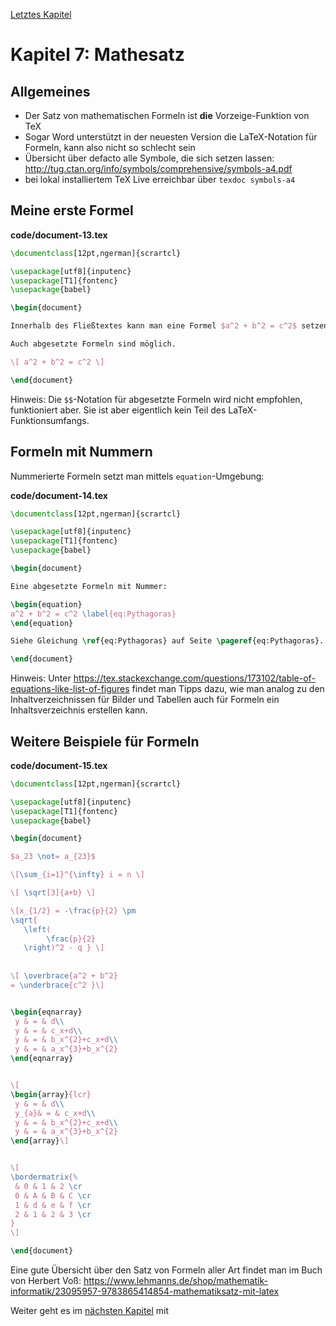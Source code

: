 [Letztes Kapitel](Kapitel6.md)

# Kapitel 7: Mathesatz

## Allgemeines

* Der Satz von mathematischen Formeln ist **die** Vorzeige-Funktion von TeX
* Sogar Word unterstützt in der neuesten Version die LaTeX-Notation für Formeln, kann also nicht so schlecht sein
* Übersicht über defacto alle Symbole, die sich setzen lassen: http://tug.ctan.org/info/symbols/comprehensive/symbols-a4.pdf
* bei lokal installiertem TeX Live erreichbar über `texdoc symbols-a4`

## Meine erste Formel

**code/document-13.tex**

```latex
\documentclass[12pt,ngerman]{scrartcl}

\usepackage[utf8]{inputenc}
\usepackage[T1]{fontenc}
\usepackage{babel}

\begin{document}

Innerhalb des Fließtextes kann man eine Formel $a^2 + b^2 = c^2$ setzen.

Auch abgesetzte Formeln sind möglich.

\[ a^2 + b^2 = c^2 \]

\end{document}
```

Hinweis: Die `$$`-Notation für abgesetzte Formeln wird nicht empfohlen, funktioniert aber. Sie ist aber eigentlich kein Teil des LaTeX-Funktionsumfangs.

## Formeln mit Nummern

Nummerierte Formeln setzt man mittels `equation`-Umgebung:

**code/document-14.tex**

```latex
\documentclass[12pt,ngerman]{scrartcl}

\usepackage[utf8]{inputenc}
\usepackage[T1]{fontenc}
\usepackage{babel}

\begin{document}

Eine abgesetzte Formeln mit Nummer:

\begin{equation}
a^2 + b^2 = c^2 \label{eq:Pythagoras}
\end{equation}

Siehe Gleichung \ref{eq:Pythagoras} auf Seite \pageref{eq:Pythagoras}.

\end{document}
```

Hinweis: Unter https://tex.stackexchange.com/questions/173102/table-of-equations-like-list-of-figures findet man Tipps dazu, wie man analog zu den Inhaltverzeichnissen für Bilder und Tabellen auch für Formeln ein Inhaltsverzeichnis erstellen kann.

## Weitere Beispiele für Formeln

**code/document-15.tex**

```latex
\documentclass[12pt,ngerman]{scrartcl}

\usepackage[utf8]{inputenc}
\usepackage[T1]{fontenc}
\usepackage{babel}

\begin{document}

$a_23 \not= a_{23}$

\[\sum_{i=1}^{\infty} i = n \]

\[ \sqrt[3]{a+b} \]

\[x_{1/2} = -\frac{p}{2} \pm  
\sqrt{ 
   \left( 
        \frac{p}{2}
   \right)^2 - q } \]
   
   
\[ \overbrace{a^2 + b^2} 
= \underbrace{c^2 }\]


\begin{eqnarray}
 y & = & d\\
 y & = & c_x+d\\
 y & = & b_x^{2}+c_x+d\\
 y & = & a_x^{3}+b_x^{2}
\end{eqnarray}


\[
\begin{array}{lcr}
 y & = & d\\
 y_{a}& = & c_x+d\\
 y & = & b_x^{2}+c_x+d\\
 y & = & a_x^{3}+b_x^{2}
\end{array}\]


\[
\bordermatrix{%
 & 0 & 1 & 2 \cr
 0 & A & B & C \cr
 1 & d & e & f \cr
 2 & 1 & 2 & 3 \cr
}
\]

\end{document}
```

Eine gute Übersicht über den Satz von Formeln aller Art findet man im Buch von Herbert Voß: https://www.lehmanns.de/shop/mathematik-informatik/23095957-9783865414854-mathematiksatz-mit-latex


Weiter geht es im [nächsten Kapitel](Kapitel8.md) mit 